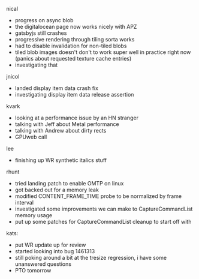 nical
 * progress on async blob
  * the digitalocean page now works nicely with APZ
  * gatsbyjs still crashes
  * progressive rendering through tiling sorta works
  * had to disable invalidation for non-tiled blobs
  * tiled blob images doesn't don't to work super well in practice right now (panics about requested texture cache entries)
   * investigating that

jnicol
 * landed display item data crash fix
 * investigating display item data release assertion

kvark
 * looking at a performance issue by an HN stranger
 * talking with Jeff about Metal performance
 * talking with Andrew about dirty rects
 * GPUweb call

lee
 * finishing up WR synthetic italics stuff

rhunt
 * tried landing patch to enable OMTP on linux
  * got backed out for a memory leak
 * modified CONTENT_FRAME_TIME probe to be normalized by frame interval
 * investigated some improvements we can make to CaptureCommandList memory usage
 * put up some patches for CaptureCommandList cleanup to start off with

kats:
 * put WR update up for review
 * started looking into bug 1461313
 * still poking around a bit at the tresize regression, i have some unanswered questions
 * PTO tomorrow
